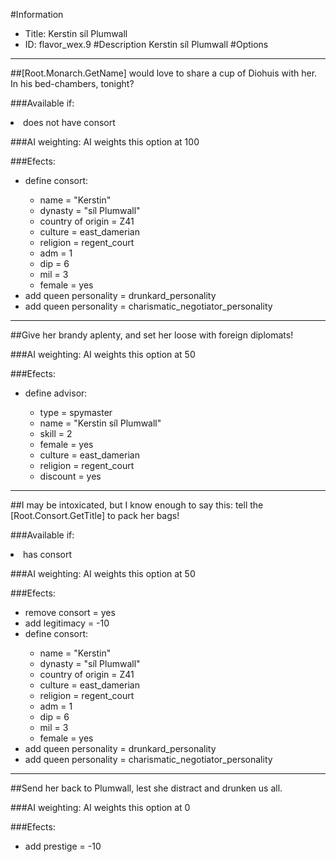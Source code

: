 #Information
 - Title: Kerstin síl Plumwall
 - ID: flavor_wex.9
#Description
Kerstin síl Plumwall
#Options

___
##[Root.Monarch.GetName] would love to share a cup of Diohuis with her. In his bed-chambers, tonight?

###Available if:
<li>does not have consort</li>

###AI weighting:
AI weights this option at 100


###Efects:<ul><li>define consort:</li><ul><li>name = "Kerstin"</li><li>dynasty = "síl Plumwall"</li><li>country of origin = Z41</li><li>culture = east_damerian</li><li>religion = regent_court</li><li>adm = 1</li><li>dip = 6</li><li>mil = 3</li><li>female = yes</li></ul><li>add queen personality = drunkard_personality</li><li>add queen personality = charismatic_negotiator_personality</li></ul>

___
##Give her brandy aplenty, and set her loose with foreign diplomats!

###AI weighting:
AI weights this option at 50


###Efects:<ul><li>define advisor:</li><ul><li>type = spymaster</li><li>name = "Kerstin síl Plumwall"</li><li>skill = 2</li><li>female = yes</li><li>culture = east_damerian</li><li>religion = regent_court</li><li>discount = yes</li></ul></ul>

___
##I may be intoxicated, but I know enough to say this: tell the [Root.Consort.GetTitle] to pack her bags!

###Available if:
<li>has consort</li>

###AI weighting:
AI weights this option at 50


###Efects:<ul><li>remove consort = yes</li><li>add legitimacy = -10</li><li>define consort:</li><ul><li>name = "Kerstin"</li><li>dynasty = "síl Plumwall"</li><li>country of origin = Z41</li><li>culture = east_damerian</li><li>religion = regent_court</li><li>adm = 1</li><li>dip = 6</li><li>mil = 3</li><li>female = yes</li></ul><li>add queen personality = drunkard_personality</li><li>add queen personality = charismatic_negotiator_personality</li></ul>

___
##Send her back to Plumwall, lest she distract and drunken us all.

###AI weighting:
AI weights this option at 0


###Efects:<ul><li>add prestige = -10</li></ul>
